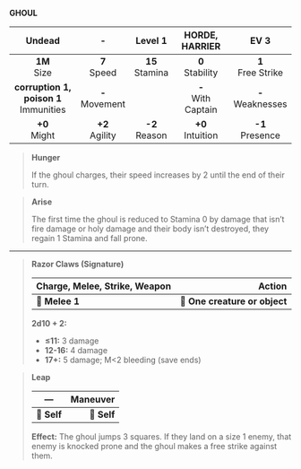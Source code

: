 **GHOUL**

|                  Undead                  |         -         |      Level 1      |    HORDE, HARRIER     |         EV 3         |
|:----------------------------------------:|:-----------------:|:-----------------:|:---------------------:|:--------------------:|
|              **1M**<br>Size              |  **7**<br>Speed   | **15**<br>Stamina |  **0**<br>Stability   | **1**<br>Free Strike |
| **corruption 1, poison 1**<br>Immunities | **-**<br>Movement |                   | **-**<br>With Captain | **-**<br>Weaknesses  |
|             **+0**<br>Might              | **+2**<br>Agility | **-2**<br>Reason  |  **+0**<br>Intuition  |  **-1**<br>Presence  |

> **Hunger**
> 
> If the ghoul charges, their speed increases by 2 until the end of their turn.

> **Arise**
> 
> The first time the ghoul is reduced to Stamina 0 by damage that isn’t fire damage or holy damage and their body isn’t destroyed, they regain 1 Stamina and fall prone.

---

> **Razor Claws (Signature)**
> 
> | **Charge, Melee, Strike, Weapon** |                    **Action** |
> | --------------------------------- | -----------------------------:|
> | **📏 Melee 1**                    | **🎯 One creature or object** |
> 
> **2d10 + 2:**
> 
> - **≤11:** 3 damage
> - **12-16:** 4 damage
> - **17+:** 5 damage; M<2 bleeding (save ends)

> **Leap**
> 
> | **—**       | **Maneuver** |
> | ----------- | ------------:|
> | **📏 Self** |  **🎯 Self** |
> 
> **Effect:** The ghoul jumps 3 squares. If they land on a size 1 enemy, that enemy is knocked prone and the ghoul makes a free strike against them.
